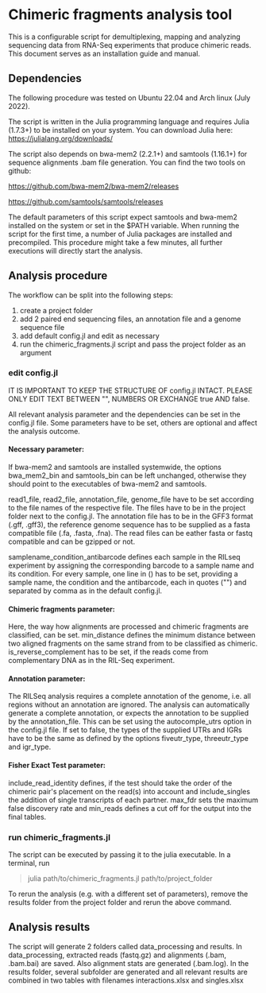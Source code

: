 # Chimeric fragments analysis tool

This is a configurable script for demultiplexing, mapping and analyzing sequencing data from RNA-Seq 
experiments that produce chimeric reads. This document serves as an installation guide and manual.

## Dependencies

The following procedure was tested on Ubuntu 22.04 and Arch linux (July 2022).

The script is written in the Julia programming language and requires Julia (1.7.3+) to be installed 
on your system. You can download Julia here: https://julialang.org/downloads/

The script also depends on bwa-mem2 (2.2.1+) and samtools (1.16.1+) for sequence alignments .bam file 
generation. You can find the two tools on github:

https://github.com/bwa-mem2/bwa-mem2/releases

https://github.com/samtools/samtools/releases

The default parameters of this script expect samtools and bwa-mem2 installed on the system or set
in the $PATH variable. When running the script for the first time, a number of Julia packages are 
installed and precompiled. This procedure might take a few minutes, all further executions will
directly start the analysis.

## Analysis procedure

The workflow can be split into the following steps:

1. create a project folder
2. add 2 paired end sequencing files, an annotation file and a genome sequence file
3. add default config.jl and edit as necessary
4. run the chimeric_fragments.jl script and pass the project folder as an argument

### edit config.jl

IT IS IMPORTANT TO KEEP THE STRUCTURE OF config.jl INTACT. PLEASE ONLY EDIT TEXT BETWEEN "", NUMBERS
OR EXCHANGE true AND false.

All relevant analysis parameter and the dependencies can be set in the config.jl file. Some 
parameters have to be set, others are optional and affect the analysis outcome.

#### Necessary parameter:

If bwa-mem2 and samtools are installed systemwide, the options bwa\_mem2\_bin and samtools\_bin can be
left unchanged, otherwise they should point to the executables of bwa-mem2 and samtools.

read1\_file, read2\_file, annotation\_file, genome\_file have to be set according to the file names
of the respective file. The files have to be in the project folder next to the config.jl. The
annotation file has to be in the GFF3 format (.gff, .gff3), the reference genome sequence has to be
supplied as a fasta compatible file (.fa, .fasta, .fna). The read files can be eather fasta or fastq
compatible and can be gzipped or not.

samplename\_condition\_antibarcode defines each sample in the RILseq experiment by assigning the
corresponding barcode to a sample name and its condition. For every sample, one line in () has to be
set, providing a sample name, the condition and the antibarcode, each in quotes ("") and separated by 
comma as in the default config.jl.

#### Chimeric fragments parameter:

Here, the way how alignments are processed and chimeric fragments are classified, can be set.
min\_distance defines the minimum distance between two aligned fragments on the same strand from to
be classified as chimeric. is\_reverse\_complement has to be set, if the reads come from complementary
DNA as in the RIL-Seq experiment.

#### Annotation parameter:

The RILSeq analysis requires a complete annotation of the genome, i.e. all regions without an
annotation are ignored. The analysis can automatically generate a complete annotation, or expects
the annotation to be supplied by the annotation\_file. This can be set using the autocomple\_utrs
option in the config.jl file. If set to false, the types of the supplied UTRs and IGRs have to be
the same as defined by the options fiveutr\_type, threeutr\_type and igr\_type.

#### Fisher Exact Test parameter:

include\_read\_identity defines, if the test should take the order of the chimeric pair's placement
on the read(s) into account and include\_singles the addition of single transcripts of each partner.
max\_fdr sets the maximum false discovery rate and min\_reads defines a cut off for the output into
the final tables.

### run chimeric_fragments.jl

The script can be executed by passing it to the julia executable. In a terminal, run

>julia path/to/chimeric_fragments.jl path/to/project_folder

To rerun the analysis (e.g. with a different set of parameters), remove the results folder from
the project folder and rerun the above command. 

## Analysis results

The script will generate 2 folders called data\_processing and results. In data\_processing, 
extracted reads (fastq.gz) and alignments (.bam, .bam.bai) are saved. Also alignment stats are 
generated (.bam.log). In the results folder, several subfolder are generated and all relevant 
results are combined in two tables with filenames interactions.xlsx and singles.xlsx
